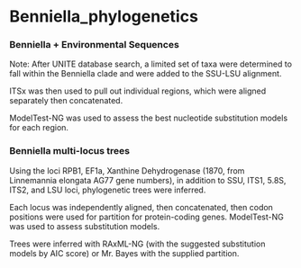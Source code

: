 # Benniella_phylogenetics

### Benniella + Environmental Sequences

Note: After UNITE database search, a limited set of taxa were determined to fall within the Benniella clade and were added to the SSU-LSU alignment.

ITSx was then used to pull out individual regions, which were aligned separately then concatenated.

ModelTest-NG was used to assess the best nucleotide substitution models for each region.


### Benniella multi-locus trees

Using the loci RPB1, EF1a, Xanthine Dehydrogenase (1870, from Linnemannia elongata AG77 gene numbers), in addition to SSU, ITS1, 5.8S, ITS2, and LSU loci, phylogenetic trees were inferred.

Each locus was independently aligned, then concatenated, then codon positions were used for partition for protein-coding genes. ModelTest-NG was used to assess substitution models.

Trees were inferred with RAxML-NG (with the suggested substitution models by AIC score) or Mr. Bayes with the supplied partition. 
